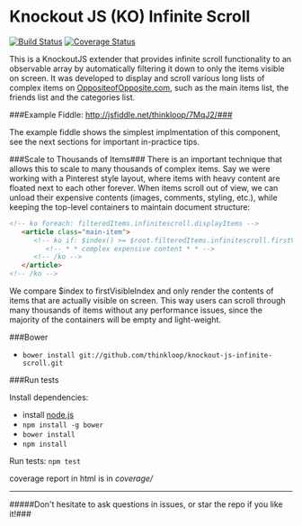 Knockout JS (KO) Infinite Scroll
===========================

[![Build Status](https://travis-ci.org/thinkloop/knockout-js-infinite-scroll.svg?branch=master)](https://travis-ci.org/thinkloop/knockout-js-infinite-scroll)
[![Coverage Status](https://img.shields.io/coveralls/thinkloop/knockout-js-infinite-scroll.svg)](https://coveralls.io/r/thinkloop/knockout-js-infinite-scroll?branch=master)

This is a KnockoutJS extender that provides infinite scroll functionality to an observable array by automatically filtering it down to only the items visible on screen. It was developed to display and scroll various long lists of complex items on [OppositeofOpposite.com](http://www.oppositeofopposite.com/), such as the main items list, the friends list and the categories list.

###Example Fiddle: http://jsfiddle.net/thinkloop/7MqJ2/###

The example fiddle shows the simplest implmentation of this component, see the next sections for important in-practice tips.

###Scale to Thousands of Items###
There is an important technique that allows this to scale to many thousands of complex items. Say we were working with a Pinterest style layout, where items with heavy content are floated next to each other forever. When items scroll out of view, we can unload their expensive contents (images, comments, styling, etc.), while keeping the top-level containers to maintain document structure:

```html
<!-- ko foreach: filteredItems.infinitescroll.displayItems -->
   <article class="main-item">
      <!-- ko if: $index() >= $root.filteredItems.infinitescroll.firstVisibleIndex() -->
         <!-- * * complex expensive content * * -->
      <!-- /ko -->
   </article>
<!-- /ko -->
````

We compare $index to firstVisibleIndex and only render the contents of items that are actually visible on screen. This way users can scroll through many thousands of items without any performance issues, since the majority of the containers will be empty and light-weight.


###Bower

- `bower install git://github.com/thinkloop/knockout-js-infinite-scroll.git`

###Run tests

Install dependencies:
- install [node.js](nodejs.org)
- `npm install -g bower`
- `bower install`
- `npm install`

Run tests: `npm test`

coverage report in html is in *coverage/*

---

#####Don't hesitate to ask questions in issues, or star the repo if you like it!###
